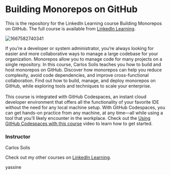 # Building Monorepos on GitHub 
This is the repository for the LinkedIn Learning course Building Monorepos on GitHub. The full course is available from [LinkedIn Learning][lil-course-url].

![1667582740341](https://user-images.githubusercontent.com/28540243/200745677-590c99d3-98ad-41d5-b3ca-356cf5fb0953.jpeg)

If you’re a developer or system administrator, you’re always looking for easier and more collaborative ways to manage a large codebase for your organization. Monorepos allow you to manage code for many projects on a single repository. In this course, Carlos Solís teaches you how to build and host monorepos on GitHub. Discover how monorepos can help you reduce complexity, avoid code dependencies, and improve cross-functional collaboration. Find out how to build, manage, and deploy monorepos on GitHub, while exploring tools and techniques to scale your enterprise.<br><br>This course is integrated with GitHub Codespaces, an instant cloud developer environment that offers all the functionality of your favorite IDE without the need for any local machine setup. With GitHub Codespaces, you can get hands-on practice from any machine, at any time—all while using a tool that you’ll likely encounter in the workplace. Check out the [Using GitHub Codespaces with this course][gcs-video-url] video to learn how to get started.

### Instructor

Carlos Solis

Check out my other courses on [LinkedIn Learning](https://www.linkedin.com/learning/instructors/carlos-solis?u=104).

[lil-course-url]: https://www.linkedin.com/learning/building-monorepos-on-github-17060348
[lil-thumbnail-url]: https://media.licdn.com/dms/image/D560DAQFhDmiByitrFw/learning-public-crop_675_1200/0/1667582740341?e=1668438000&v=beta&t=Mbmz2SrR_U_gizXahb9kxKcs5eV84DeJLfVhxogjYVY
[gcs-video-url]: https://www.linkedin.com/learning/building-monorepos-on-github-17060348/using-github-codespaces-with-this-course
yassine
